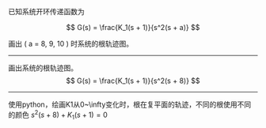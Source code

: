 已知系统开环传递函数为 

$$
G(s) = \frac{K_1(s + 1)}{s^2(s + a)}
$$

画出 \( a = 8, 9, 10 \) 时系统的根轨迹图。

---

画出系统的根轨迹图。
$$
G(s) = \frac{K_1(s + 1)}{s^2(s + 8)}
$$

---

使用python，绘画K1从0~\infty变化时，根在复平面的轨迹，不同的根使用不同的颜色
$s^2(s+8)+K_1(s+1)=0$